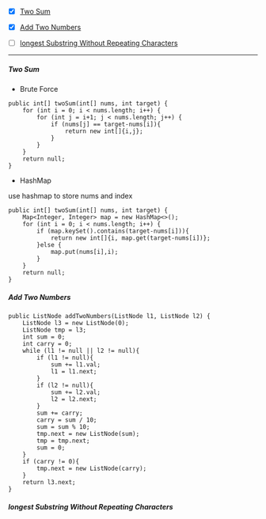 - [x] [Two Sum](#two_sum)
- [x] [Add Two Numbers](#add_two_numbers)
- [ ] [longest Substring Without Repeating Characters](#longest_substring)


---

##### <span id = "two_sum"> Two Sum </span>

- Brute Force

```
public int[] twoSum(int[] nums, int target) {
    for (int i = 0; i < nums.length; i++) {
        for (int j = i+1; j < nums.length; j++) {
            if (nums[j] == target-nums[i]){
                return new int[]{i,j};
            }
        }
    }
    return null;
}
```
- HashMap

use hashmap to store nums and index

```
public int[] twoSum(int[] nums, int target) {
    Map<Integer, Integer> map = new HashMap<>();
    for (int i = 0; i < nums.length; i++) {
        if (map.keySet().contains(target-nums[i])){
            return new int[]{i, map.get(target-nums[i])};
        }else {
            map.put(nums[i],i);
        }
    }
    return null;
}
```

##### <span id = "add_two_numbers"> Add Two Numbers </span>


```
public ListNode addTwoNumbers(ListNode l1, ListNode l2) {
    ListNode l3 = new ListNode(0);
    ListNode tmp = l3;
    int sum = 0;
    int carry = 0;
    while (l1 != null || l2 != null){
        if (l1 != null){
            sum += l1.val;
            l1 = l1.next;
        }
        if (l2 != null){
            sum += l2.val;
            l2 = l2.next;
        }
        sum += carry;
        carry = sum / 10;
        sum = sum % 10;
        tmp.next = new ListNode(sum);
        tmp = tmp.next;
        sum = 0;
    }
    if (carry != 0){
        tmp.next = new ListNode(carry);
    }
    return l3.next;
}
```
##### <span id="longest_substring">longest Substring Without Repeating Characters</span>

